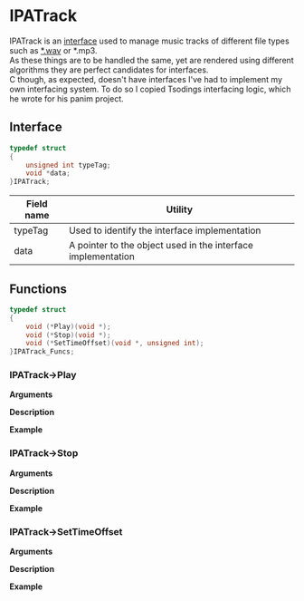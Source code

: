 # IPATrack

IPATrack is an <a href="PACEInterfaces.md">interface</a> used to manage music tracks of different file types such as <a href="PAWavTrack.md">*.wav</a> or *.mp3.<br>
As these things are to be handled the same, yet are rendered using different algorithms they are perfect candidates for interfaces.<br>
C though, as expected, doesn't have interfaces I've had to implement my own interfacing system. To do so I copied Tsodings interfacing logic, which he wrote for his panim project.

## Interface

```C
typedef struct
{
	unsigned int typeTag;
	void *data;
}IPATrack;
```

|Field name|Utility|
|---|---|
|typeTag|Used to identify the interface implementation|
|data|A pointer to the object used in the interface implementation|

## Functions

```C
typedef struct
{
	void (*Play)(void *);
	void (*Stop)(void *);
	void (*SetTimeOffset)(void *, unsigned int);
}IPATrack_Funcs;
```

### IPATrack->Play

__Arguments__<br>

__Description__<br>

__Example__<br>

### IPATrack->Stop

__Arguments__<br>

__Description__<br>

__Example__<br>

### IPATrack->SetTimeOffset

__Arguments__<br>

__Description__<br>

__Example__<br>
